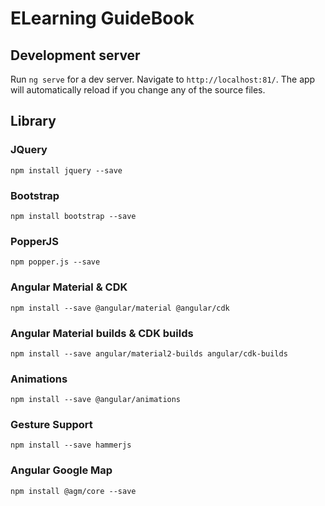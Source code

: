 # ELearning GuideBook



## Development server

Run `ng serve` for a dev server. Navigate to `http://localhost:81/`. The app will automatically reload if you change any of the source files.

## Library
### JQuery
`npm install jquery --save`
### Bootstrap
`npm install bootstrap --save`
### PopperJS
`npm popper.js --save`
### Angular Material & CDK
`npm install --save @angular/material @angular/cdk`
### Angular Material builds & CDK builds
`npm install --save angular/material2-builds angular/cdk-builds`
### Animations
`npm install --save @angular/animations`
### Gesture Support
`npm install --save hammerjs`
### Angular Google Map
`npm install @agm/core --save`
